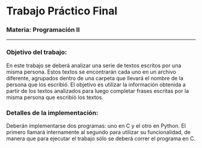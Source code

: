 # Trabajo Práctico Final
### Materia: Programación II
---
### Objetivo del trabajo:
En este trabajo se deberá analizar una serie de textos escritos por una misma persona. Estos textos se encontrarán cada uno en un archivo diferente, agrupados dentro de una carpeta que llevará el nombre de la persona que los escribió. El objetivo es utilizar la información obtenida a partir de los textos analizados para luego completar frases escritas por la misma persona que escribió los textos.

### Detalles de la implementación:
Deberán implementarse dos programas: uno en C y el otro en Python. El primero llamará internamente al segundo para utilizar su funcionalidad, de manera que para ejecutar el trabajo sólo se deberá correr el
programa en C.